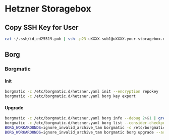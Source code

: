 # Hetzner Storagebox

## Copy SSH Key for User

```bash
cat ~/.ssh/id_ed25519.pub | ssh -p23 uXXXX-sub1@uXXXX.your-storagebox.de install-ssh-key
```

## Borg

### Borgmatic

#### Init

```bash
borgmatic -c /etc/borgmatic.d/hetzner.yaml init --encryption repokey
borgmatic -c /etc/borgmatic.d/hetzner.yaml borg key export
```

#### Upgrade

```bash
borgmatic -c /etc/borgmatic.d/hetzner.yaml borg info --debug 2>&1 | grep TAM | grep -i manifest
borgmatic -c /etc/borgmatic.d/hetzner.yaml borg list --consider-checkpoints --format='{name} {time} tam:{tam}{NL}'
BORG_WORKAROUNDS=ignore_invalid_archive_tam borgmatic -c /etc/borgmatic.d/hetzner.yaml borg list --consider-checkpoints --format='{name} {time} tam:{tam}{NL}'
BORG_WORKAROUNDS=ignore_invalid_archive_tam borgmatic borg upgrade --archives-tam
```
